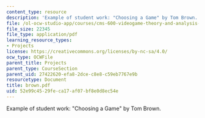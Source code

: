 ```yaml
---
content_type: resource
description: 'Example of student work: "Choosing a Game" by Tom Brown.'
file: /ol-ocw-studio-app/courses/cms-600-videogame-theory-and-analysis-fall-2007/52e99c4529feca17af07bf8e0d8ec54e_brown.pdf
file_size: 22345
file_type: application/pdf
learning_resource_types:
- Projects
license: https://creativecommons.org/licenses/by-nc-sa/4.0/
ocw_type: OCWFile
parent_title: Projects
parent_type: CourseSection
parent_uid: 27422620-efa8-2dce-c8e8-c59eb7767e9b
resourcetype: Document
title: brown.pdf
uid: 52e99c45-29fe-ca17-af07-bf8e0d8ec54e
---
```

Example of student work: "Choosing a Game" by Tom Brown.